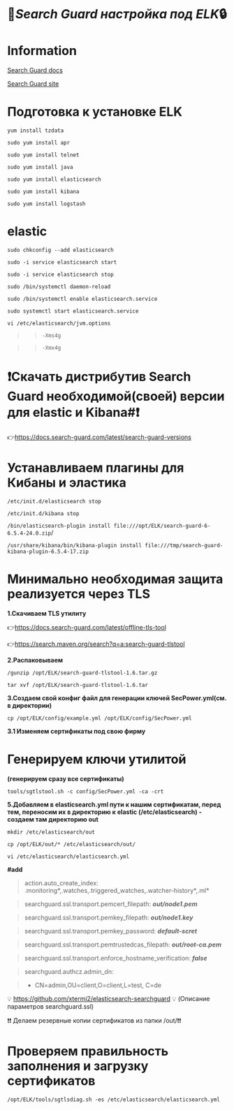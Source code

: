 :key:***Search Guard настройка под ELK***:lock:
=====================
Information
=====================
[Search Guard docs](https://docs.search-guard.com/latest/index)

[Search Guard site](https://search-guard.com)

Подготовка к установке ELK
=====================



```yum install tzdata```

```sudo yum install apr```

```sudo yum install telnet```

```sudo yum install java```

```sudo yum install elasticsearch```

```sudo yum install kibana```

```sudo yum install logstash```



elastic
=====================
```sudo chkconfig --add elasticsearch```

```sudo -i service elasticsearch start```

```sudo -i service elasticsearch stop```

```sudo /bin/systemctl daemon-reload```

```sudo /bin/systemctl enable elasticsearch.service```

```sudo systemctl start elasticsearch.service```

```vi /etc/elasticsearch/jvm.options```

> > ```-Xms4g```

> >```-Xmx4g```




:heavy_exclamation_mark:Скачать дистрибутив Search Guard необходимой(своей) версии для elastic и Kibana#:heavy_exclamation_mark:
=====================


:point_right:https://docs.search-guard.com/latest/search-guard-versions



Устанавливаем плагины для Кибаны и эластика
=====================

```/etc/init.d/elasticsearch stop```

```/etc/init.d/kibana stop```

```/bin/elasticsearch-plugin install file:///opt/ELK/search-guard-6-6.5.4-24.0.zip```/

```/usr/share/kibana/bin/kibana-plugin install file:///tmp/search-guard-kibana-plugin-6.5.4-17.zip```


Минимально необходимая защита реализуется через TLS
=====================

**1.Скачиваем TLS утилиту**
 
:point_right:https://docs.search-guard.com/latest/offline-tls-tool

:point_right:https://search.maven.org/search?q=a:search-guard-tlstool

**2.Распаковываем**

```/gunzip /opt/ELK/search-guard-tlstool-1.6.tar.gz```

```tar xvf /opt/ELK/search-guard-tlstool-1.6.tar```

**3.Создаем свой конфиг файл для генерации ключей SecPower.yml(см. в директории)**

```cp /opt/ELK/config/example.yml /opt/ELK/config/SecPower.yml```

**3.1 Изменяем сертификаты под свою фирму**



Генерируем ключи утилитой 
=====================

**(генерируем сразу все сертификаты)**

```tools/sgtlstool.sh -c config/SecPower.yml -ca -crt```

**5.Добавляем в elasticsearch.yml пути к нашим сертификатам, перед тем, переносим их в директорию к elastic (/etc/elasticsearch) - создаем  там директорию out**

```mkdir /etc/elasticsearch/out```

```cp /opt/ELK/out/* /etc/elasticsearch/out/```

```vi /etc/elasticsearch/elasticsearch.yml```


**#add**
>
> action.auto_create_index: .monitoring*,.watches,.triggered_watches,.watcher-history*,.ml*

> searchguard.ssl.transport.pemcert_filepath: ***out/node1.pem***

> searchguard.ssl.transport.pemkey_filepath: ***out/node1.key***

> searchguard.ssl.transport.pemkey_password: ***default-scret***

> searchguard.ssl.transport.pemtrustedcas_filepath: ***out/root-ca.pem***

> searchguard.ssl.transport.enforce_hostname_verification: ***false***

> searchguard.authcz.admin_dn:

>  - CN=admin,OU=client,O=client,L=test, C=de
  >

:bulb: https://github.com/xtermi2/elasticsearch-searchguard :bulb:
(Описание параметров searchguard.ssl)

:heavy_exclamation_mark::heavy_exclamation_mark: Делаем резервные копии сертификатов из папки /out/:heavy_exclamation_mark::heavy_exclamation_mark:

Проверяем правильность заполнения и загрузку сертификатов
=====================

```/opt/ELK/tools/sgtlsdiag.sh -es /etc/elasticsearch/elasticsearch.yml```


